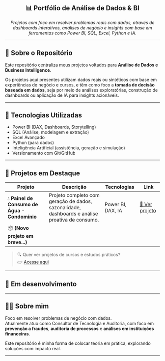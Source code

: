 <h2 align="center">📊 Portfólio de Análise de Dados & BI</h2>

<p align="center">
  <em>Projetos com foco em resolver problemas reais com dados, através de dashboards interativos, análises de negócio e insights com base em ferramentas como Power BI, SQL, Excel, Python e IA.</em>
</p>

---

## 📌 Sobre o Repositório

Este repositório centraliza meus projetos voltados para **Análise de Dados e Business Intelligence**.

Os projetos aqui presentes utilizam dados reais ou sintéticos com base em experiências de negócio e cursos, e têm como foco a **tomada de decisão baseada em dados**, seja por meio de análises exploratórias, construção de dashboards ou aplicação de IA para insights acionáveis.

---

## 🧠 Tecnologias Utilizadas

- Power BI (DAX, Dashboards, Storytelling)
- SQL (Análise, modelagem e extração)
- Excel Avançado
- Python (para dados)
- Inteligência Artificial (assistência, geração e simulação)
- Versionamento com Git/GitHub

---

## 🧪 Projetos em Destaque

| Projeto | Descrição | Tecnologias | Link |
|--------|-----------|-------------|------|
| 💧 **Painel de Consumo de Água - Condomínio** | Projeto completo com geração de dados, sazonalidade, dashboards e análise proativa de consumo. | Power BI, DAX, IA | [🔗 Ver projeto](https://github.com/Ian-Ramoss/ianramos-data-portfolio/tree/main/Controle-agua-condominio) |
| 📦 **(Novo projeto em breve...)** |  |  |  |

> 🔍 Quer ver projetos de cursos e estudos práticos?  
> 👉 [Acesse aqui](./Projetos_cursos)

---

## 📍 Em desenvolvimento

---

## 👨‍💻 Sobre mim

Foco em resolver problemas de negócio com dados.  
Atualmente atuo como Consultor de Tecnologia e Auditoria, com foco em **prevenção a fraudes**, **auditoria de processos** e **análises em instituições financeiras**.

Este repositório é minha forma de colocar teoria em prática, explorando soluções com impacto real.

---
